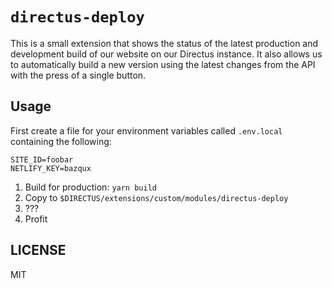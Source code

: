 # `directus-deploy`

This is a small extension that shows the status of the latest production
and development build of our website on our Directus instance. It also allows
us to automatically build a new version using the latest changes from the API
with the press of a single button.

## Usage

First create a file for your environment variables called `.env.local`
containing the following:

```text
SITE_ID=foobar
NETLIFY_KEY=bazqux
```

1. Build for production: `yarn build`
2. Copy to `$DIRECTUS/extensions/custom/modules/directus-deploy`
3. ???
4. Profit

## LICENSE

MIT
